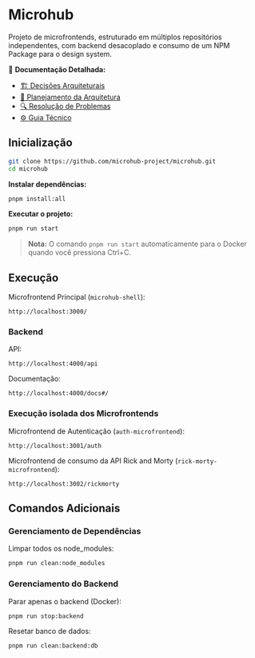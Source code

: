 # Microhub

Projeto de microfrontends, estruturado em múltiplos repositórios independentes, com backend desacoplado e consumo de um NPM Package para o design system.

📖 **Documentação Detalhada:**

- [🏗️ Decisões Arquiteturais](./docs/ARCHITECTURE.md)
- [🚀 Planejamento da Arquitetura](./docs/ARCHITECTURE_PLANNING.md)
- [🔍 Resolução de Problemas](./docs/TROUBLESHOOTING.md)
- [⚙️ Guia Técnico](./docs/TECHNICAL-GUIDE.md)

## Inicialização

```bash
git clone https://github.com/microhub-project/microhub.git
cd microhub
```

**Instalar dependências:**

```bash
pnpm install:all
```

**Executar o projeto:**

```bash
pnpm run start
```

> **Nota:** O comando `pnpm run start` automaticamente para o Docker quando você pressiona Ctrl+C.

## Execução

Microfrontend Principal (`microhub-shell`):

```
http://localhost:3000/
```

### Backend

API:

```
http://localhost:4000/api
```

Documentação:

```
http://localhost:4000/docs#/
```

### Execução isolada dos Microfrontends

Microfrontend de Autenticação (`auth-microfrontend`):

```
http://localhost:3001/auth
```

Microfrontend de consumo da API Rick and Morty (`rick-morty-microfrontend`):

```
http://localhost:3002/rickmorty
```

## Comandos Adicionais

### Gerenciamento de Dependências

Limpar todos os node_modules:

```bash
pnpm run clean:node_modules
```

### Gerenciamento do Backend

Parar apenas o backend (Docker):

```bash
pnpm run stop:backend
```

Resetar banco de dados:

```bash
pnpm run clean:backend:db
```
